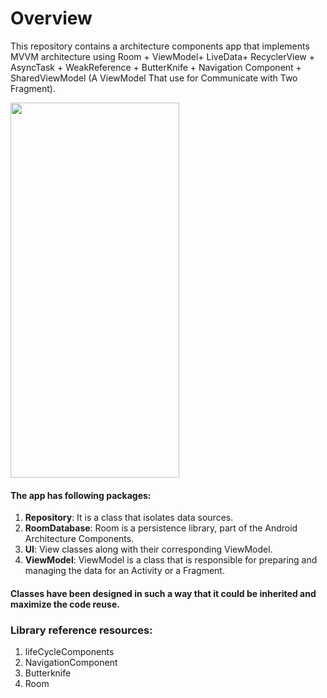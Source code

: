 # Overview
This repository contains a architecture components app that implements MVVM architecture using Room + ViewModel+ LiveData+ RecyclerView + AsyncTask + WeakReference + ButterKnife + Navigation Component + SharedViewModel (A ViewModel That use for Communicate with Two Fragment).

<img src="https://user-images.githubusercontent.com/32242297/88480206-64a75580-cf76-11ea-885a-4cb809c20a8e.jpg" width="270" height="600" />



#### The app has following packages:
1. **Repository**: It is a class that isolates data sources.
2. **RoomDatabase**: Room is a persistence library, part of the Android Architecture Components.
3. **UI**: View classes along with their corresponding ViewModel.
4. **ViewModel**: ViewModel is a class that is responsible for preparing and managing the data for an Activity or a Fragment.

#### Classes have been designed in such a way that it could be inherited and maximize the code reuse.

### Library reference resources:
1. lifeCycleComponents
2. NavigationComponent
3. Butterknife
4. Room

